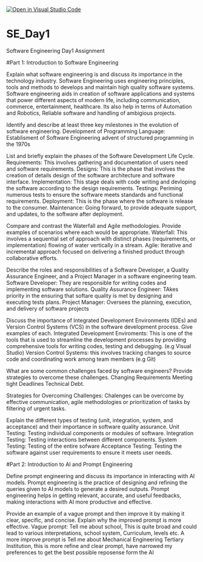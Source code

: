 [![Open in Visual Studio Code](https://classroom.github.com/assets/open-in-vscode-2e0aaae1b6195c2367325f4f02e2d04e9abb55f0b24a779b69b11b9e10269abc.svg)](https://classroom.github.com/online_ide?assignment_repo_id=15559261&assignment_repo_type=AssignmentRepo)
# SE_Day1
Software Engineering Day1 Assignment

#Part 1: Introduction to Software Engineering

Explain what software engineering is and discuss its importance in the technology industry.
Software Engineering uses engineering principles, tools and methods to develops and maintain high quality software systems.
Software engineering aids in creation of software applications and systems that power different aspects of modern life, including 
communication, commerce, entertainment, healthcare. Its also help in terms of Automation and Robotics, Reliable software and handling of ambigious projects.

Identify and describe at least three key milestones in the evolution of software engineering.
Development of Programming Language:
Establisment of Software Engineering 
advent of structured programming in the 1970s


List and briefly explain the phases of the Software Development Life Cycle.
Requirements: This involves gathering and documentation of users need and software requirements.
Designs: This is the phase that involves the creation of details design of the software architecture and software interface.
Implementation: This stage deals with code writing and devloping the software according to the design requirements.
Testings: Periming numerous tests to ensure the software meets standards and functional requirements.
Deployment: This is the phase where the software is release to the consumer.
Maintenance: Going forward, to provide adequate support, and updates, to the software after deployment.

Compare and contrast the Waterfall and Agile methodologies. Provide examples of scenarios where each would be appropriate.
 Waterfall: This involves a sequential set of approach with distinct phases (requirements, or implementation) flowing of water vertically in a stream.
 Agile: Iterative and incremental approach focused on delivering a finished product through collaborative efforts.

Describe the roles and responsibilities of a Software Developer, a Quality Assurance Engineer, and a Project Manager in a software engineering team.
Software Developer: They are responsible for writing codes and implementing software solutions.
Quality Assurance Engineer: TAkes priority in the ensuring that softare quality is met by designing and executing tests plans.
Project Manager: Oversees the planning, execution, and delivery of software projects

Discuss the importance of Integrated Development Environments (IDEs) and Version Control Systems (VCS) in the software development process. Give examples of each.
Integrated Development Enviroments: This is one of the tools that is used to streamline the development processes by providing comprehensive tools for writing codes, testing and debugging. (e.g Visual Studio)
Version Control Systems: this involves tracking changes to source code and coordinating work among team members (e.g Git)

What are some common challenges faced by software engineers? Provide strategies to overcome these challenges.
Changing Requirements
Meeting tight Deadlines
Technical Debt.

Strategies for Overcoming Challenges: Chalenges can be overcome by effective communication, agile methodologies or prioritization of tasks by filtering of urgent tasks.

Explain the different types of testing (unit, integration, system, and acceptance) and their importance in software quality assurance.
Unit Testing: Testing individual components or modules of software.
Integration Testing: Testing interactions between different components.
System Testing: Testing of the entire sofware
Acceptance Testing: Testing the software against user requirements to ensure it meets user needs.


#Part 2: Introduction to AI and Prompt Engineering


Define prompt engineering and discuss its importance in interacting with AI models.
Prompt engineering is the practice of designing and refining the queries given to AI models to generate a desired outputs. Prompt engineering helps in getting relevant, accurate, and useful feedbacks, making interactions with AI more productive and effective.

Provide an example of a vague prompt and then improve it by making it clear, specific, and concise. Explain why the improved prompt is more effective.
Vague prompt: Tell me about school, This is quite broad and could lead to various interpretations, school system, Curriculum, levels etc.
A more improve prompt is Tell me about Mechanical Engineering Tertiary Institution, this is more refine and clear prompt, have narrowed my preferences to get the best possible reposense form the AI
